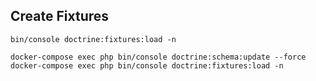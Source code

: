 ## Create Fixtures

    bin/console doctrine:fixtures:load -n

    docker-compose exec php bin/console doctrine:schema:update --force
    docker-compose exec php bin/console doctrine:fixtures:load -n
